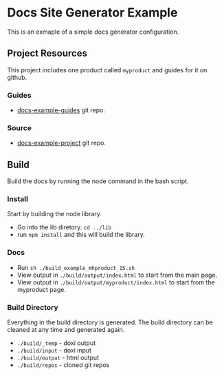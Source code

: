# Docs Site Generator Example
This is an exmaple of a simple docs generator configuration.

## Project Resources
This project includes one product called `myproduct` and guides for it on github. 

### Guides

* [docs-example-guides](https://github.com/sencha/docs-example-guides) git repo.

### Source

* [docs-example-project](https://github.com/sencha/docs-example-project) git repo.


## Build
Build the docs by running the node command in the bash script.  

### Install
Start by building the node library.

* Go into the lib diretory. `cd ../lib`
* run `npm install` and this will build the library. 

### Docs

* Run `sh ./build_example_mhproduct_15.sh`
* View output in `./build/output/index.html` to start from the main page.
* View output in `./build/output/myproduct/index.html` to start from the myproduct page. 

### Build Directory
Everything in the build directory is generated. 
The build directory can be cleaned at any time and generated again. 

* `./build/_temp` - doxi output
* `./build/input` - doxi input
* `./build/output` - html output
* `./build/repos` - cloned git repos

